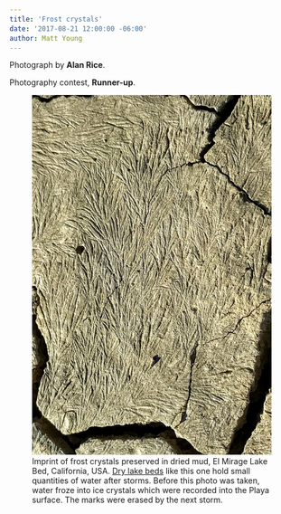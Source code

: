 ```yaml
---
title: 'Frost crystals'
date: '2017-08-21 12:00:00 -06:00'
author: Matt Young
---
```

Photograph by **Alan Rice**.

Photography contest, **Runner-up**.
<figure>
<img src="/uploads/2017/RiceA.Frost_Print.jpg" alt="Frost crystals"/>
<figcaption>
Imprint of frost crystals preserved in dried mud, El Mirage Lake Bed, California, USA. <a href="https://en.wikipedia.org/wiki/Dry_lake">Dry lake beds</a> like this one hold small quantities of water after storms. Before this photo was taken, water froze into ice crystals which were recorded into the Playa surface. The marks were erased by the next storm.
</figcaption>
</figure>
